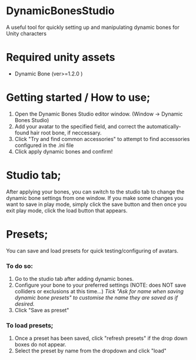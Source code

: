 # DynamicBonesStudio
A useful tool for quickly setting up and manipulating dynamic bones for Unity characters
# Required unity assets
* Dynamic Bone (ver>=1.2.0 )

# Getting started / How to use;
1. Open the Dynamic Bones Studio editor window. (Window -> Dynamic Bones Studio)
2. Add your avatar to the specified field, and correct the automatically-found hair root bone, if neccessary.
3. Click "Try and find common accessories" to attempt to find accessories configured in the .ini file
4. Click apply dynamic bones and confirm!

# Studio tab;
After applying your bones, you can switch to the studio tab to change the dynamic bone settings from one window.
If you make some changes you want to save in play mode, simply click the save button and then once you exit play mode, click the load button that appears. 

# Presets;
You can save and load presets for quick testing/configuring of avatars. 

### To do so:
1. Go to the studio tab after adding dynamic bones.
2. Configure your bone to your preferred settings (NOTE: does NOT save colliders or exclusions at this time...) 
*Tick "Ask for name when saving dynamic bone presets" to customise the name they are saved as if desired.*
3. Click "Save as preset"

### To load presets;
1. Once a preset has been saved, click "refresh presets" if the drop down boxes do not appear.
2. Select the preset by name from the dropdown and click "load"


